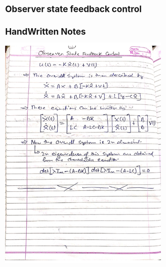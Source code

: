 # Observer state feedback control

# HandWritten Notes
<p align="center">
<img src="./1.jpg" alt="Page 1"/>
<p\>

